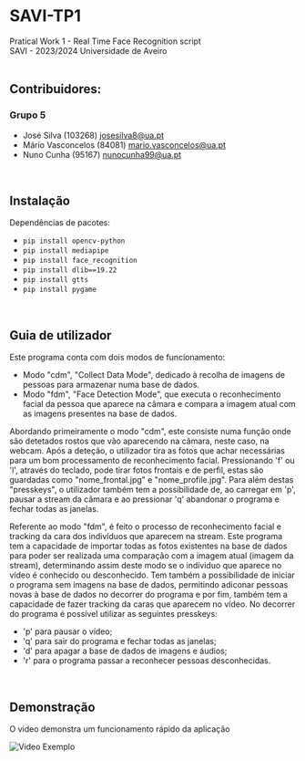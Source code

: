 # SAVI-TP1

Pratical Work 1  - Real Time Face Recognition script <br>
SAVI - 2023/2024 Universidade de Aveiro
<br>
<br>
## Contribuidores: 
### Grupo 5
- José Silva (103268) josesilva8@ua.pt
- Mário Vasconcelos (84081) mario.vasconcelos@ua.pt
- Nuno Cunha (95167) nunocunha99@ua.pt
 <br>
 
## Instalação
Dependências de pacotes:
- `pip install opencv-python`
- `pip install mediapipe`
- `pip install face_recognition`
- `pip install dlib==19.22`
- `pip install gtts`
- `pip install pygame`
<br>

## Guia de utilizador
 Este programa conta com dois modos de funcionamento:
 - Modo "cdm", "Collect Data Mode", dedicado à recolha de imagens de pessoas para armazenar numa base de dados.
 - Modo "fdm", "Face Detection Mode", que executa o reconhecimento facial da pessoa que aparece na câmara e compara a imagem atual com as imagens presentes na base de dados.

 Abordando primeiramente o modo "cdm", este consiste numa função onde são detetados rostos que vão aparecendo na câmara, neste caso, na webcam. Após a deteção, o utilizador tira as fotos que achar necessárias para um bom processamento de reconhecimento facial. Pressionando 'f' ou 'l', através do teclado, pode tirar fotos frontais e de perfil, estas são guardadas como "nome_frontal.jpg" e "nome_profile.jpg". Para além destas "presskeys", o utilizador também tem a possibilidade de, ao carregar em 'p', pausar a stream da câmara  e ao pressionar 'q' abandonar o programa e fechar todas as janelas.

 Referente ao modo "fdm", é feito o processo de reconhecimento facial e tracking da cara dos indivíduos que aparecem na stream. Este programa tem a capacidade de importar todas as fotos existentes na base de dados para poder ser realizada uma comparação com a imagem atual (imagem da stream), determinando assim deste modo se o indíviduo que aparece no vídeo é conhecido ou desconhecido. Tem também a possibilidade de iniciar o programa sem imagens na base de dados, permitindo adiconar pessoas novas à base de dados no decorrer do programa e por fim, também tem a capacidade de fazer tracking da caras que aparecem no vídeo. No decorrer do programa é possível utilizar as seguintes presskeys:
 - 'p' para pausar o vídeo;
 - 'q' para sair do programa e fechar todas as janelas;
 - 'd' para apagar a base de dados de imagens e áudios;
 - 'r' para o programa passar a reconhecer pessoas desconhecidas.
<br>

## Demonstração
O video demonstra um funcionamento rápido da aplicação

![Video Exemplo](https://github.com/Nunoc99/SAVI-TP1/assets/145439915/30aab01c-499d-4956-ba0b-84843fd5426f)




